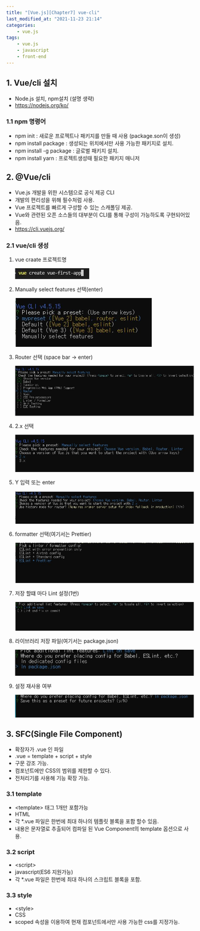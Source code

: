 ```yaml
---
title: "[Vue.js][Chapter7] vue-cli"
last_modified_at: "2021-11-23 21:14"
categories:
    - vue.js
tags:
    - vue.js
    - javascript
    - front-end
---
```


## 1. Vue/cli 설치

* Node.js 설치, npm설치 (설명 생략)
* https://nodejs.org/ko/

### 1.1 npm 명령어

* npm init : 새로운 프로젝트나 패키지를 만들 때 사용 (package.son이 생성)
* npm install package : 생성되는 위치에서만 사용 가능한 패키지로 설치.
* npm install -g package : 글로벌 패키지 설치.
* npm install yarn : 프로젝트생성때 필요한 패키지 매니저

## 2. @Vue/cli

* Vue.js 개발을 위한 시스템으로 공식 제공 CLI
* 개발의 편리성을 위해 필수처럼 사용.
* Vue 프로젝트를 빠르게 구성할 수 있는 스캐폴딩 제공.
* Vue와 관련된 오픈 소스들의 대부분이 CLI를 통해 구성이 가능하도록 구현되어있음.
* https://cli.vuejs.org/

### 2.1 vue/cli 생성
1. vue craate 프로젝트명

    ![vue-create-1](/assets/img/vue/vue-create-1.jpg)

2. Manually select features 선택(enter)

    ![vue-create-2](/assets/img/vue/vue-create-2.jpg)

3. Router 선택 (space bar -> enter)

    ![vue-create-3](/assets/img/vue/vue-create-3.jpg)

4. 2.x 선택

    ![vue-create-4](/assets/img/vue/vue-create-4.jpg)

5. Y 입력 또는 enter

    ![vue-create-5](/assets/img/vue/vue-create-5.jpg)

6. formatter 선택(여기서는 Prettier)

    ![vue-create-6](/assets/img/vue/vue-create-6.jpg)

7. 저장 할떄 마다 Lint 설정(1번)

    ![vue-create-7](/assets/img/vue/vue-create-7.jpg)

8. 라이브러리 저장 파일(여기서는 package.json)

    ![vue-create-8](/assets/img/vue/vue-create-8.jpg)

9. 설정 재사용 여부

    ![vue-create-9](/assets/img/vue/vue-create-9.jpg)

## 3. SFC(Single File Component)

* 확장자가 .vue 인 파일
* .vue = template + script + style
* 구문 강조 가능.
* 컴포넌트에만 CSS의 범위를 제한할 수 있다.
* 전처리기를 사용해 기능 확장 가능.

### 3.1 template

* \<template\> 태그 1개만 포함가능
* HTML
* 각 *.vue 파일은 한번에 최대 하나의 템플릿 블록을 포함 할수 있음.
* 내용은 문자열로 추출되어 컴파일 된 Vue Component의 template 옵션으로 사용.

### 3.2 script

* \<script\>
* javascript(ES6 지원가능)
* 각 *.vue 파일은 한번에 최대 하나의 스크립트 블록을 포함.

### 3.3 style

* \<style\>
* CSS
* scoped 속성을 이용하여 현재 컴포넌트에서만 사용 가능한 css를 지정가능.